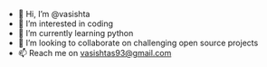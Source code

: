 - 👋 Hi, I’m @vasishta
- 👀 I’m interested in coding
- 🌱 I’m currently learning python
- 💞️ I’m looking to collaborate on challenging open source projects
- 📫 Reach me on vasishtas93@gmail.com

<!---
vasishtas/vasishtas is a ✨ special ✨ repository because its `README.md` (this file) appears on your GitHub profile.
You can click the Preview link to take a look at your changes.
--->
